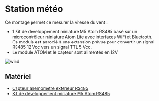# Station météo

Ce montage permet de mesurer la vitesse du vent :
* 1 Kit de développement miniature M5 Atom RS485 basé sur un microcontrôleur miniature Atom Lite avec interfaces WiFi et Bluetooth. Ce module est associé à une extension prévue pour convertir un signal RS485 12 Vcc vers un signal TTL 5 Vcc.
* Le module ATOM et le capteur sont alimentés en 12V

![wind](https://github.com/user-attachments/assets/c80dc17a-f738-4c5b-837e-087735042ec4)

## Matériel

* [Capteur anémomètre extérieur RS485](https://www.aliexpress.com/item/1005005698076731.html)
* [Kit de développement miniature M5 Atom RS485](https://www.gotronic.fr/art-kit-atom-rs485-k045-32911.htm)
